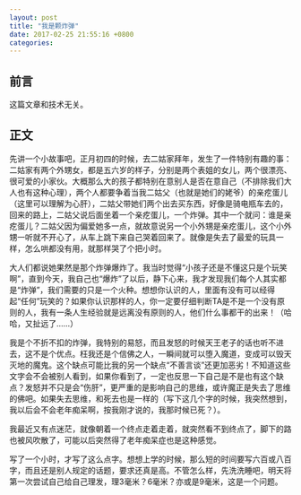 ```yaml
---
layout: post
title: "我是颗炸弹"
date: 2017-02-25 21:55:16 +0800
categories:
---
```


## 前言

这篇文章和技术无关。

## 正文

先讲一个小故事吧，正月初四的时候，去二姑家拜年，发生了一件特别有趣的事：二姑家有两个外甥女，都是五六岁的样子，分别是两个表姐的女儿，两个很漂亮、很可爱的小家伙。大概那么大的孩子都特别在意别人是否在意自己（不排除我们大人也有这种心理），两个人都要争着当我二姑父（也就是她们的姥爷）的亲疙蛋儿（这里可以理解为心肝），二姑父带她们两个出去买东西，好像是骑电瓶车去的，回来的路上，二姑父说后面坐着一个亲疙蛋儿，一个炸弹。其中一个就问：谁是亲疙蛋儿？二姑父因为偏爱她多一点，就故意说另一个小外甥是亲疙蛋儿，这个小外甥一听就不开心了，从车上跳下来自己哭着回来了。就像是失去了最爱的玩具一样，怎么哄都没有用，就那样哭了个把小时。

大人们都说她果然是那个炸弹爆炸了。我当时觉得“小孩子还是不懂这只是个玩笑啊”，直到今天，我自己也“爆炸”了以后，静下心来，我才发现我们每个人其实都是“炸弹”，我们需要的只是一个火种。想想你认识的人，里面有没有可以经得起“任何”玩笑的？如果你认识那样的人，你一定要仔细判断TA是不是一个没有原则的人，我有一条人生经验就是远离没有原则的人，他们什么事都干的出来！（哈哈，又扯远了……）

我是个不折不扣的炸弹，我特别的易怒，而且发怒的时候天王老子的话也听不进去，这不是个优点。枉我还是个信佛之人，一瞬间就可以堕入魔道，变成可以毁天灭地的魔鬼。这个缺点可能比我的另一个缺点“不善言谈”还更加恶劣！不知道这些文字会不会被别人看到，如果你看到了，一定也反思一下自己是不是也有这个缺点？发怒并不只是会“伤肝”，更严重的是影响自己的思维，或许魔正是失去了思维的佛吧。如果失去思维，和死去也是一样的（写下这几个字的时候，我突然想到，我以后会不会老年痴呆啊，按我刚才说的，我那时候已死？）。

我最近又有点迷茫，就像朝着一个终点走着走着，就突然看不到终点了，脚下的路也被风吹散了，可能以后突然得了老年痴呆症也是这种感觉。

写了一个小时，才写了这么点字。想想上学的时候，那么短的时间要写六百或八百字，而且还是别人规定的话题，要求还真是高。不管怎么样，先洗洗睡吧，明天将第一次尝试自己给自己理发，理3毫米？6毫米？亦或是9毫米，这是一个问题。
